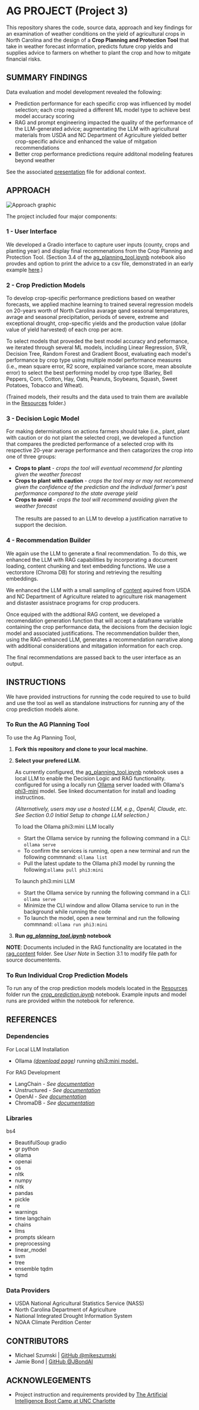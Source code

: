 # AG PROJECT (Project 3)
This repository shares the code, source data, approach and key findings for an examination of weather conditions on the yield of agricultural crops in North Carolina and the design of a **Crop Planning and Protection Tool** that take in weather forecast information, predicts future crop yields and supplies advice to farmers on whether to plant the crop and how to mitgate financial risks.

## SUMMARY FINDINGS
Data evaluation and model development revealed the following:
* Prediction performance for each specific crop was influenced by model selection; each crop required a different ML model type to achieve best model accuracy scoring
* RAG and prompt engineering impacted the quality of the performance of the LLM-generated advice;  augmentating the LLM with agricultural materials from USDA and NC Department of Agriculture yielded better crop-specific advice and enhanced the value of mitgation recommendations
* Better crop performance predictions require additonal modeling features beyond weather 

See the associated [presentation]('/UNC_AI_Bootcamp_Project_presented.pdf') file for addional context.

## APPROACH

![Approach graphic](/Images/approach_image.png)

The project included four major components:

### 1 - User Interface
We developed a Gradio interface to capture user inputs (county, crops and planting year) and display final recommenations from the Crop Planning and Protection Tool. (Section 3.4 of the [ag_planning_tool.ipynb](ag_planning_tool.ipynb) notebook also provdes and option to print the advice to a csv file, demonstrated in an early example [here](crop_advice.csv).)

### 2 - Crop Prediction Models
To develop crop-specific performance predictions based on weather forecasts, we applied machine learning to trained several regression models on 20-years worth of North Carolina  avarage qand seasonal temperatures, avrage and seasonal precipitation, periods of severe, extreme and exceptional drought, crop-specific yields and the production value (dollar value of yield harvested) of each crop per acre. 

To select models that proveded the best model accuracy and peformance, we iterated through several ML models, including Linear Regression, SVR, Decision Tree, Random Forest and Gradient Boost, evaluating each model's performance by crop type using multiple model performance measures (i.e., mean square error, R2 score, explained variance score, mean absolute error) to select the best performing model by crop type (Barley, Bell Peppers, Corn, Cotton, Hay, Oats, Peanuts, Soybeans, Squash, Sweet Potatoes, Tobacco and Wheat). 

(Trained models, their results and the data used to train them are available in the [Resources](./Resources/) folder.)

### 3 - Decision Logic Model
For making determinations on actions farmers should take (i.e., plant, plant with caution or do not plant the selected crop), we developed a function that compares the predicted performance of a selected crop with its respective 20-year average performance and then catagorizes the crop into one of three groups: 
* **Crops to plant** - _crops the tool will eventual recommend for planting given the weather forecast_
* **Crops to plant with caution** - _crops the tool may or may not recommend given the confidence of the prediction and the indivdual farmer's past performance compared to the state average yield_
* **Crops to avoid** - _crops the tool will recommend avoiding given the weather forecast_ \
\
The results are passed to an LLM to develop a justification narrative to support the decision.

### 4 - Recommendation Builder
We again use the LLM to generate a final recommendation. To do this, we enhanced the LLM with RAG capabilities by incorporating a document loading, content chunking and text embedding functions. We use a vectorstore (Chroma DB) for storing and retrieving the resulting embeddings.

We enhanced the LLM with a small sampling of [content](/rag_content/) aquired from USDA and NC Department of Agriculture related to agriculture risk management and distaster assistnace programs for crop producers. 

Once equiped with the addtional RAG content, we developed a recomendation generation function that will accept a dataframe variable containing the crop performance data, the decisions from the decision logic model and associated justifications. The recommendation builder then, using the RAG-enhanced LLM, generates a recommendation narrative along with additional considerations and mitagation information for each crop.

The final recommendations are passed back to the user interface as an output.  


## INSTRUCTIONS
We have provided instructions for running the code required to use to build and use the tool as well as standalone instructions for running any of the crop prediction models alone. 

### To Run the AG Planning Tool
To use the Ag Planning Tool, 

1) **Fork this repository and clone to your local machine.** 

2) **Select your prefered LLM.**

    As currently configured, the [ag_planning_tool.ipynb](ag_planning_tool.ipynb) notebook  uses a local LLM to enable the Decision Logic and RAG functionality.  configured for using a locally run [Ollama](https://ollama.com/download) server loaded with Ollama's [phi3-mini](https://ollama.com/library/phi3) model. See linked documentation for install and loading instructinos. 
    
    _(Alternatively, users may use a hosted LLM, e.g., OpenAI, Claude, etc. See _Section 0.0 Initial Setup_ to change LLM selection.)_

    To load the Ollama phi3:mini LLM locally
    * Start the Ollama service by running the following command in a CLI: `ollama serve` 
    * To confirm the services is running, open a new terminal and run the following commnand: `ollama list`
    * Pull the latest update to the Ollama phi3 model by running the following:`ollama pull phi3:mini`
   
    To launch phi3:mini LLM
    * Start the Ollama service by running the following command in a CLI: `ollama serve`
    * Minimize the CLI window and allow Ollama service to run in the background while running the code
    * To launch the model, open a new terminal and run the following commnand: `ollama run phi3:mini`


3) **Run _[ag_planning_tool.ipynb](ag_planning_tool.ipynb)_ notebook**

**NOTE**: Documents included in the RAG functionality are locatated in the [rag_content](/rag_content/) folder. See _User Note_ in Section 3.1 to modify file path for source documentents.


### To Run Individual Crop Prediction Models
To run any of the crop prediction models models located in the [Resources](./Resources/) folder run the _[crop_prediction.ipynb](crop_prediction.ipynb)_ notebook.  Example inputs and model runs are provided within the notebook for reference.

## REFERENCES
### Dependencies
For Local LLM Installation
* Ollama _([download page](https://ollama.com/download/windows))_ running [phi3:mini model](https://ollama.com/library/phi3)_

For RAG Development
* LangChain - _See [documentation](https://python.langchain.com/v0.2/docs/introduction)_
* Unstructured - _See [documentation](https://docs.unstructured.io/welcome')_
* OpenAI - _See [documentation](https://platform.openai.com/docs/guides/embeddings)_
* ChromaDB - _See [documentation](https://docs.trychroma.com/getting-started)_

### Libraries
bs4
 * BeautifulSoup
gradio
* gr
python
* ollama
* openai
* os
* nltk
* numpy
* nltk
* pandas
* pickle 
* re
* warnings
* time
langchain
* chains
* llms
* prompts
sklearn
* preprocessing
* linear_model
* svm
* tree
* ensemble
tqdm
* tqmd

### Data Providers
* USDA National Agricultural Statistics Service (NASS)
* North Carolina Department of Agriculture
* National Integrated Drought Information System
* NOAA Climate Perdition Center

## CONTRIBUTORS
* Michael Szumski | [GitHub @mikeszumski](https://github.com/mikeszumski/)
* Jamie Bond | [GitHub @JBondAI](https://github.com/jbondAI/) 

## ACKNOWLEGEMENTS
* Project instruction and requirements provided by [The Artificial Intelligence Boot Camp at UNC Charlotte](https://bootcamp.charlotte.edu/artificial-intelligence/)

